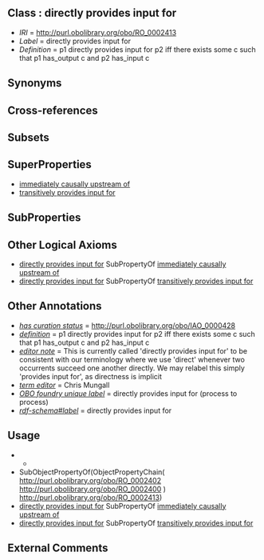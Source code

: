 
## Class : directly provides input for

 * *IRI* = http://purl.obolibrary.org/obo/RO_0002413
 * *Label* = directly provides input for
 * *Definition* = p1 directly provides input for p2 iff there exists some c such that p1 has_output c and p2 has_input c

## Synonyms


## Cross-references


## Subsets


## SuperProperties

 * [immediately causally upstream of](../../RO/12/RO_0002412.md)
 * [transitively provides input for](../../RO/14/RO_0002414.md)

## SubProperties


## Other Logical Axioms

 * [directly provides input for](../../RO/13/RO_0002413.md) SubPropertyOf [immediately causally upstream of](../../RO/12/RO_0002412.md)
 * [directly provides input for](../../RO/13/RO_0002413.md) SubPropertyOf [transitively provides input for](../../RO/14/RO_0002414.md)

## Other Annotations

 * *[has curation status](../../IAO/14/IAO_0000114.md)* = http://purl.obolibrary.org/obo/IAO_0000428
 * *[definition](../../IAO/15/IAO_0000115.md)* = p1 directly provides input for p2 iff there exists some c such that p1 has_output c and p2 has_input c
 * *[editor note](../../IAO/16/IAO_0000116.md)* = This is currently called 'directly provides input for' to be consistent with our terminology where we use 'direct' whenever two occurrents succeed one another directly. We may relabel this simply 'provides input for', as directness is implicit
 * *[term editor](../../IAO/17/IAO_0000117.md)* = Chris Mungall
 * *[OBO foundry unique label](../../IAO/89/IAO_0000589.md)* = directly provides input for (process to process)
 * *[rdf-schema#label](../../el/rdf-schema#label.md)* = directly provides input for

## Usage

 * -
 * SubObjectPropertyOf(ObjectPropertyChain( <http://purl.obolibrary.org/obo/RO_0002402> <http://purl.obolibrary.org/obo/RO_0002400> ) <http://purl.obolibrary.org/obo/RO_0002413>)
 * [directly provides input for](../../RO/13/RO_0002413.md) SubPropertyOf [immediately causally upstream of](../../RO/12/RO_0002412.md)
 * [directly provides input for](../../RO/13/RO_0002413.md) SubPropertyOf [transitively provides input for](../../RO/14/RO_0002414.md)

## External Comments

